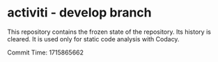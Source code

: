 # activiti - develop branch

This repository contains the frozen state of the repository.
Its history is cleared. It is used only for static code
analysis with Codacy.

Commit Time: 1715865662
